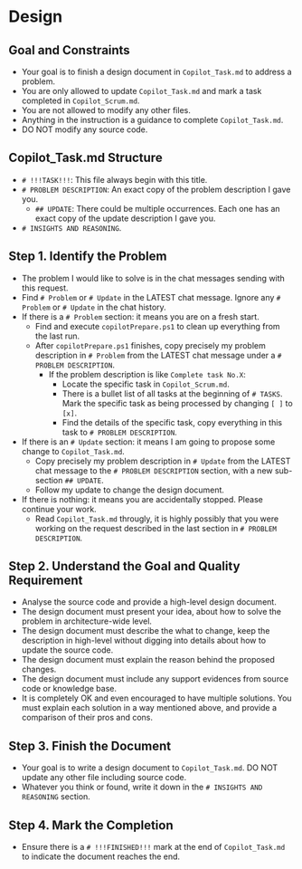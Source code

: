 # Design

## Goal and Constraints

- Your goal is to finish a design document in `Copilot_Task.md` to address a problem.
- You are only allowed to update `Copilot_Task.md` and mark a task completed in `Copilot_Scrum.md`.
- You are not allowed to modify any other files.
- Anything in the instruction is a guidance to complete `Copilot_Task.md`.
- DO NOT modify any source code.

## Copilot_Task.md Structure

- `# !!!TASK!!!`: This file always begin with this title.
- `# PROBLEM DESCRIPTION`: An exact copy of the problem description I gave you.
  - `## UPDATE`: There could be multiple occurrences. Each one has an exact copy of the update description I gave you.
- `# INSIGHTS AND REASONING`.

## Step 1. Identify the Problem

- The problem I would like to solve is in the chat messages sending with this request.
- Find `# Problem` or `# Update` in the LATEST chat message. Ignore any `# Problem` or `# Update` in the chat history.
- If there is a `# Problem` section: it means you are on a fresh start.
  - Find and execute `copilotPrepare.ps1` to clean up everything from the last run.
  - After `copilotPrepare.ps1` finishes, copy precisely my problem description in `# Problem` from the LATEST chat message under a `# PROBLEM DESCRIPTION`.
    - If the problem description is like `Complete task No.X`:
      - Locate the specific task in `Copilot_Scrum.md`.
      - There is a bullet list of all tasks at the beginning of `# TASKS`. Mark the specific task as being processed by changing `[ ]` to `[x]`.
      - Find the details of the specific task, copy everything in this task to `# PROBLEM DESCRIPTION`.
- If there is an `# Update` section: it means I am going to propose some change to `Copilot_Task.md`.
  - Copy precisely my problem description in `# Update` from the LATEST chat message to the `# PROBLEM DESCRIPTION` section, with a new sub-section `## UPDATE`.
  - Follow my update to change the design document.
- If there is nothing: it means you are accidentally stopped. Please continue your work.
  - Read `Copilot_Task.md` througly, it is highly possibly that you were working on the request described in the last section in `# PROBLEM DESCRIPTION`.

## Step 2. Understand the Goal and Quality Requirement

- Analyse the source code and provide a high-level design document.
- The design document must present your idea, about how to solve the problem in architecture-wide level.
- The design document must describe the what to change, keep the description in high-level without digging into details about how to update the source code.
- The design document must explain the reason behind the proposed changes.
- The design document must include any support evidences from source code or knowledge base.
- It is completely OK and even encouraged to have multiple solutions. You must explain each solution in a way mentioned above, and provide a comparison of their pros and cons.

## Step 3. Finish the Document

- Your goal is to write a design document to `Copilot_Task.md`. DO NOT update any other file including source code.
- Whatever you think or found, write it down in the `# INSIGHTS AND REASONING` section.

## Step 4. Mark the Completion

- Ensure there is a `# !!!FINISHED!!!` mark at the end of `Copilot_Task.md` to indicate the document reaches the end.
